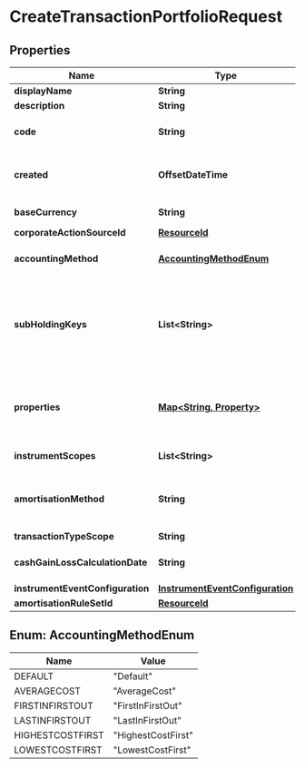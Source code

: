 

# CreateTransactionPortfolioRequest


## Properties

| Name | Type | Description | Notes |
|------------ | ------------- | ------------- | -------------|
|**displayName** | **String** | The name of the transaction portfolio. |  |
|**description** | **String** | A description for the transaction portfolio. |  [optional] |
|**code** | **String** | The code of the transaction portfolio. Together with the scope this uniquely identifies the transaction portfolio. |  |
|**created** | **OffsetDateTime** | The effective datetime at which to create the transaction portfolio. No transactions can be added to the transaction portfolio before this date. Defaults to the current LUSID system datetime if not specified. |  [optional] |
|**baseCurrency** | **String** | The base currency of the transaction portfolio in ISO 4217 currency code format. |  |
|**corporateActionSourceId** | [**ResourceId**](ResourceId.md) |  |  [optional] |
|**accountingMethod** | [**AccountingMethodEnum**](#AccountingMethodEnum) | . The available values are: Default, AverageCost, FirstInFirstOut, LastInFirstOut, HighestCostFirst, LowestCostFirst |  [optional] |
|**subHoldingKeys** | **List&lt;String&gt;** | A set of unique transaction properties to group the transaction portfolio&#39;s holdings by, perhaps for strategy tagging. Each property must be from the &#39;Transaction&#39; domain and identified by a key in the format {domain}/{scope}/{code}, for example &#39;Transaction/strategies/quantsignal&#39;. See https://support.lusid.com/knowledgebase/article/KA-01879/en-us for more information. |  [optional] |
|**properties** | [**Map&lt;String, Property&gt;**](Property.md) | A set of unique portfolio properties to add custom data to the transaction portfolio. Each property must be from the &#39;Portfolio&#39; domain and identified by a key in the format {domain}/{scope}/{code}, for example &#39;Portfolio/Manager/Id&#39;. Note these properties must be pre-defined. |  [optional] |
|**instrumentScopes** | **List&lt;String&gt;** | The resolution strategy used to resolve instruments of transactions/holdings upserted to this portfolio. |  [optional] |
|**amortisationMethod** | **String** | The amortisation method used by the portfolio for the calculation. The available values are: NoAmortisation, StraightLine, EffectiveYield, StraightLineSettlementDate, EffectiveYieldSettlementDate |  [optional] |
|**transactionTypeScope** | **String** | The scope of the transaction types. |  [optional] |
|**cashGainLossCalculationDate** | **String** | The option when the Cash Gain Loss to be calulated, TransactionDate/SettlementDate. Defaults to SettlementDate. |  [optional] |
|**instrumentEventConfiguration** | [**InstrumentEventConfiguration**](InstrumentEventConfiguration.md) |  |  [optional] |
|**amortisationRuleSetId** | [**ResourceId**](ResourceId.md) |  |  [optional] |



## Enum: AccountingMethodEnum

| Name | Value |
|---- | -----|
| DEFAULT | &quot;Default&quot; |
| AVERAGECOST | &quot;AverageCost&quot; |
| FIRSTINFIRSTOUT | &quot;FirstInFirstOut&quot; |
| LASTINFIRSTOUT | &quot;LastInFirstOut&quot; |
| HIGHESTCOSTFIRST | &quot;HighestCostFirst&quot; |
| LOWESTCOSTFIRST | &quot;LowestCostFirst&quot; |



